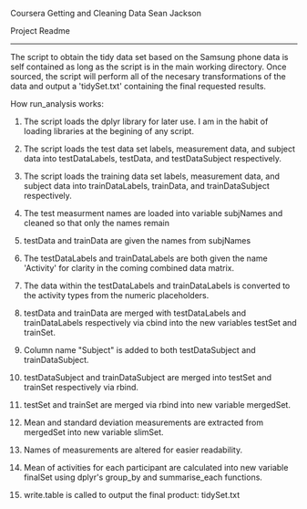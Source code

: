 Coursera
Getting and Cleaning Data
Sean Jackson

Project Readme
**************

The script to obtain the tidy data set based on the Samsung phone data is self contained as long as the 
script is in the main working directory. Once sourced, the script will perform all of the necesary
transformations of the data and output a 'tidySet.txt' containing the final requested results.

How run_analysis works:

1) The script loads the dplyr library for later use. I am in the habit of loading libraries at the
begining of any script.

2) The script loads the test data set labels, measurement data, and subject data into testDataLabels,
testData, and testDataSubject respectively.

3) The script loads the training data set labels, measurement data, and subject data into trainDataLabels,
trainData, and trainDataSubject respectively.

4) The test measurment names are loaded into variable subjNames and cleaned so that only the names remain

5) testData and trainData are given the names from subjNames

6) The testDataLabels and trainDataLabels are both given the name 'Activity' for clarity in the coming
combined data matrix.

7) The data within the testDataLabels and trainDataLabels is converted to the activity types from the 
numeric placeholders.

8) testData and trainData are merged with testDataLabels and trainDataLabels respectively via cbind
into the new variables testSet and trainSet.

9) Column name "Subject" is added to both testDataSubject and trainDataSubject.

10) testDataSubject and trainDataSubject are merged into testSet and trainSet respectively via rbind.

11) testSet and trainSet are merged via rbind into new variable mergedSet.

12) Mean and standard deviation measurements are extracted from mergedSet into new variable slimSet.

13) Names of measurements are altered for easier readability.

14) Mean of activities for each participant are calculated into new variable finalSet using dplyr's
group_by and summarise_each functions.

15) write.table is called to output the final product: tidySet.txt